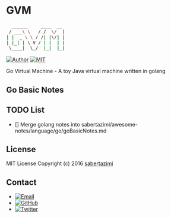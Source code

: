 # GVM

```sh
  ______     ____  __
 / ___\ \   / /  \/  |
| |  _ \ \ / /| |\/| |
| |_| | \ V / | |  | |
 \____|  \_/  |_|  |_|

```

[![Author](https://img.shields.io/badge/author-sabertazimi-lightgrey.svg)](https://github.com/sabertazimi)
[![MIT](https://img.shields.io/badge/license-mit-brightgreen.svg)](https://raw.githubusercontent.com/sabertazimi/Awesome-Notes/master/LICENSE)

Go Virtual Machine - A toy Java virtual machine written in golang

## Go Basic Notes

## TODO List

*   [] Merge golang notes into sabertazimi/awesome-notes/language/go/goBasicNotes.md

## License

MIT License Copyright (c) 2016 [sabertazimi](https://github.com/sabertazimi)

## Contact

-   [![Email](https://img.shields.io/badge/mailto-sabertazimi-brightgreen.svg?style=flat-square)](mailto:sabertazimi@gmail.com)
-   [![GitHub](https://img.shields.io/badge/contact-github-000000.svg?style=flat-square)](https://github.com/sabertazimi)
-   [![Twitter](https://img.shields.io/badge/contact-twitter-blue.svg?style=flat-square)](https://twitter.com/sabertazimi)

